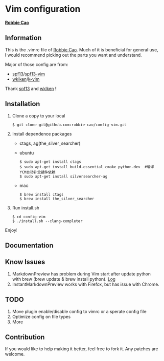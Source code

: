 # Vim configuration

**[Robbie Cao](<mailto: robbie.cao@gmail.com>)**

## Information

This is the .vimrc file of [Robbie Cao](<mailto: robbie.cao@gmail.com>).
Much of it is beneficial for general use, I would recommend
picking out the parts you want and understand.

Major of those config are from:

- [spf13](https://github.com/spf13)/[spf13-vim](https://github.com/spf13/spf13-vim)
- [wklken](https://github.com/wklken)/[k-vim](https://github.com/wklken/k-vim)

Thank [spf13](https://github.com/spf13) and [wklken](https://github.com/wklken) !

## Installation

1. Clone a copy to your local

    ```
    $ git clone git@github.com:robbie-cao/config-vim.git
    ```

2. Install dependence packages
    - ctags, ag(the_silver_searcher)
    
    - ubuntu

       ```
       $ sudo apt-get install ctags
       $ sudo apt-get install build-essential cmake python-dev  #编译YCM自动补全插件依赖
       $ sudo apt-get install silversearcher-ag
       ```
    
    - mac

       ```
       $ brew install ctags
       $ brew install the_silver_searcher
       ```

3. Run install.sh

    ```
    $ cd config-vim
    $ ./install.sh --clang-completer
    ```

Enjoy!

## Documentation



## Know Issues
1. MarkdownPreview has problem during Vim start after update python with brew (brew update & brew install python). [Log](http://git.io/vCjBM)
2. InstantMarkdownPreview works with Firefox, but has issue with Chrome.



## TODO
1. Move plugin enable/disable config to vimrc or a sperate config file
2. Optimize config on file types
3. More


## Contribution
If you would like to help making it better, feel free to fork it. Any patches are welcome.
